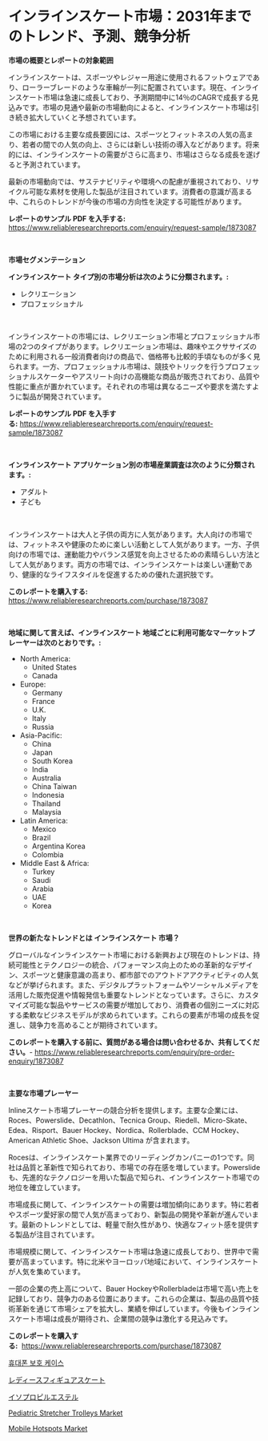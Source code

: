 <p><h1>インラインスケート市場：2031年までのトレンド、予測、競争分析</h1></p><p><strong>市場の概要とレポートの対象範囲</strong></p>
<p><p>インラインスケートは、スポーツやレジャー用途に使用されるフットウェアであり、ローラーブレードのような車輪が一列に配置されています。現在、インラインスケート市場は急速に成長しており、予測期間中に14％のCAGRで成長する見込みです。市場の見通や最新の市場動向によると、インラインスケート市場は引き続き拡大していくと予想されています。</p><p>この市場における主要な成長要因には、スポーツとフィットネスの人気の高まり、若者の間での人気の向上、さらには新しい技術の導入などがあります。将来的には、インラインスケートの需要がさらに高まり、市場はさらなる成長を遂げると予測されています。</p><p>最新の市場動向では、サステナビリティや環境への配慮が重視されており、リサイクル可能な素材を使用した製品が注目されています。消費者の意識が高まる中、これらのトレンドが今後の市場の方向性を決定する可能性があります。</p></p>
<p><strong>レポートのサンプル PDF を入手する:</strong> <a href="https://www.reliableresearchreports.com/enquiry/request-sample/1873087">https://www.reliableresearchreports.com/enquiry/request-sample/1873087</a></p>
<p>&nbsp;</p>
<p><strong>市場セグメンテーション</strong></p>
<p><strong>インラインスケート タイプ別の市場分析は次のように分類されます。:</strong></p>
<p><ul><li>レクリエーション</li><li>プロフェッショナル</li></ul></p>
<p>&nbsp;</p>
<p><p>インラインスケートの市場には、レクリエーション市場とプロフェッショナル市場の2つのタイプがあります。レクリエーション市場は、趣味やエクササイズのために利用される一般消費者向けの商品で、価格帯も比較的手頃なものが多く見られます。一方、プロフェッショナル市場は、競技やトリックを行うプロフェッショナルスケーターやアスリート向けの高機能な商品が販売されており、品質や性能に重点が置かれています。それぞれの市場は異なるニーズや要求を満たすように製品が開発されています。</p></p>
<p><strong>レポートのサンプル PDF を入手する:</strong>&nbsp;<a href="https://www.reliableresearchreports.com/enquiry/request-sample/1873087">https://www.reliableresearchreports.com/enquiry/request-sample/1873087</a></p>
<p>&nbsp;</p>
<p><strong> インラインスケート アプリケーション別の市場産業調査は次のように分類されます。:</strong></p>
<p><ul><li>アダルト</li><li>子ども</li></ul></p>
<p>&nbsp;</p>
<p><p>インラインスケートは大人と子供の両方に人気があります。大人向けの市場では、フィットネスや健康のために楽しい活動として人気があります。一方、子供向けの市場では、運動能力やバランス感覚を向上させるための素晴らしい方法として人気があります。両方の市場では、インラインスケートは楽しい運動であり、健康的なライフスタイルを促進するための優れた選択肢です。</p></p>
<p><strong>このレポートを購入する:</strong>&nbsp; <a href="https://www.reliableresearchreports.com/purchase/1873087">https://www.reliableresearchreports.com/purchase/1873087</a></p>
<p>&nbsp;</p>
<p><strong>地域に関して言えば、インラインスケート 地域ごとに利用可能なマーケットプレーヤーは次のとおりです。:</strong></p>
<p><ul>
    <li>
        North America:
        <ul>
            <li>United States</li>
            <li>Canada</li>
        </ul>
    </li>
    <li>
        Europe:
        <ul>
            <li>Germany</li>
            <li>France</li>
            <li>U.K.</li>
            <li>Italy</li>
            <li>Russia</li>
        </ul>
    </li>
    <li>
        Asia-Pacific:
        <ul>
            <li>China</li>
            <li>Japan</li>
            <li>South Korea</li>
            <li>India</li>
            <li>Australia</li>
            <li>China Taiwan</li>
            <li>Indonesia</li>
            <li>Thailand</li>
            <li>Malaysia</li>
        </ul>
    </li>
    <li>
        Latin America:
        <ul>
            <li>Mexico</li>
            <li>Brazil</li>
            <li>Argentina Korea</li>
            <li>Colombia</li>
        </ul>
    </li>
    <li>
        Middle East & Africa:
        <ul>
            <li>Turkey</li>
            <li>Saudi</li>
            <li>Arabia</li>
            <li>UAE</li>
            <li>Korea</li>
        </ul>
    </li>
    </ul></p>
<p>&nbsp;</p>
<p><strong>世界の新たなトレンドとは インラインスケート 市場？</strong></p>
<p><p>グローバルなインラインスケート市場における新興および現在のトレンドは、持続可能性とテクノロジーの統合、パフォーマンス向上のための革新的なデザイン、スポーツと健康意識の高まり、都市部でのアウトドアアクティビティの人気などが挙げられます。また、デジタルプラットフォームやソーシャルメディアを活用した販売促進や情報発信も重要なトレンドとなっています。さらに、カスタマイズ可能な製品やサービスの需要が増加しており、消費者の個別ニーズに対応する柔軟なビジネスモデルが求められています。これらの要素が市場の成長を促進し、競争力を高めることが期待されています。</p></p>
<p><strong>このレポートを購入する前に、質問がある場合は問い合わせるか、共有してください。</strong>- <a href="https://www.reliableresearchreports.com/enquiry/pre-order-enquiry/1873087">https://www.reliableresearchreports.com/enquiry/pre-order-enquiry/1873087</a></p>
<p>&nbsp;</p>
<p><strong>主要な市場プレーヤー</strong></p>
<p><p>Inlineスケート市場プレーヤーの競合分析を提供します。主要な企業には、Roces、Powerslide、Decathlon、Tecnica Group、Riedell、Micro-Skate、Edea、Risport、Bauer Hockey、Nordica、Rollerblade、CCM Hockey、American Athletic Shoe、Jackson Ultima が含まれます。</p><p>Rocesは、インラインスケート業界でのリーディングカンパニーの1つです。同社は品質と革新性で知られており、市場での存在感を増しています。Powerslideも、先進的なテクノロジーを用いた製品で知られ、インラインスケート市場での地位を確立しています。</p><p>市場成長に関して、インラインスケートの需要は増加傾向にあります。特に若者やスポーツ愛好家の間で人気が高まっており、新製品の開発や革新が進んでいます。最新のトレンドとしては、軽量で耐久性があり、快適なフィット感を提供する製品が注目されています。</p><p>市場規模に関して、インラインスケート市場は急速に成長しており、世界中で需要が高まっています。特に北米やヨーロッパ地域において、インラインスケートが人気を集めています。</p><p>一部の企業の売上高について、Bauer HockeyやRollerbladeは市場で高い売上を記録しており、競争力のある位置にあります。これらの企業は、製品の品質や技術革新を通じて市場シェアを拡大し、業績を伸ばしています。今後もインラインスケート市場は成長が期待され、企業間の競争は激化する見込みです。</p></p>
<p><strong>このレポートを購入する:</strong>&nbsp;&nbsp;<a href="https://www.reliableresearchreports.com/purchase/1873087">https://www.reliableresearchreports.com/purchase/1873087</a></p>
<p><p><a href="https://github.com/vdhdwjyp90142/Market-Research-Report-List-1/blob/main/89827332101.md">휴대폰 보호 케이스</a></p><p><a href="https://github.com/sghwr779811674/Market-Research-Report-List-1/blob/main/91064682529.md">レディースフィギュアスケート</a></p><p><a href="https://medium.com/@tubbs463/%E3%82%A4%E3%82%BD%E3%83%97%E3%83%AD%E3%83%94%E3%83%AB%E3%82%A8%E3%82%B9%E3%83%86%E3%83%AB%E5%B8%82%E5%A0%B4%E3%81%AE%E5%88%86%E6%9E%90%E3%81%A82024%E5%B9%B4%E3%81%8B%E3%82%892031%E5%B9%B4%E3%81%BE%E3%81%A7%E3%81%AE%E6%9C%9F%E9%96%93%E3%81%AB%E4%BA%88%E6%B8%AC%E3%81%95%E3%82%8C%E3%82%8B%E8%A6%8F%E6%A8%A1-fcefe60a8f8f">イソプロピルエステル</a></p><p><a href="https://issuu.com/reportprime-2/docs/pediatric-stretcher-trolleys-market-size-2030.pptx">Pediatric Stretcher Trolleys Market</a></p><p><a href="https://view.publitas.com/reportprime-1/mobile-hotspots-market-size-growth-and-forecast-from-2024-2031/">Mobile Hotspots Market</a></p></p>